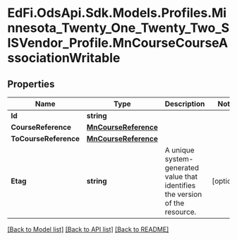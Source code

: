 # EdFi.OdsApi.Sdk.Models.Profiles.Minnesota_Twenty_One_Twenty_Two_SISVendor_Profile.MnCourseCourseAssociationWritable
## Properties

Name | Type | Description | Notes
------------ | ------------- | ------------- | -------------
**Id** | **string** |  | 
**CourseReference** | [**MnCourseReference**](MnCourseReference.md) |  | 
**ToCourseReference** | [**MnCourseReference**](MnCourseReference.md) |  | 
**Etag** | **string** | A unique system-generated value that identifies the version of the resource. | [optional] 

[[Back to Model list]](../README.md#documentation-for-models) [[Back to API list]](../README.md#documentation-for-api-endpoints) [[Back to README]](../README.md)

